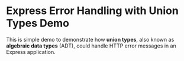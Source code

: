 # Express Error Handling with Union Types Demo

This is simple demo to demonstrate how **union types**, also known as **algebraic data types** (ADT), could handle HTTP error messages in an Express application.
